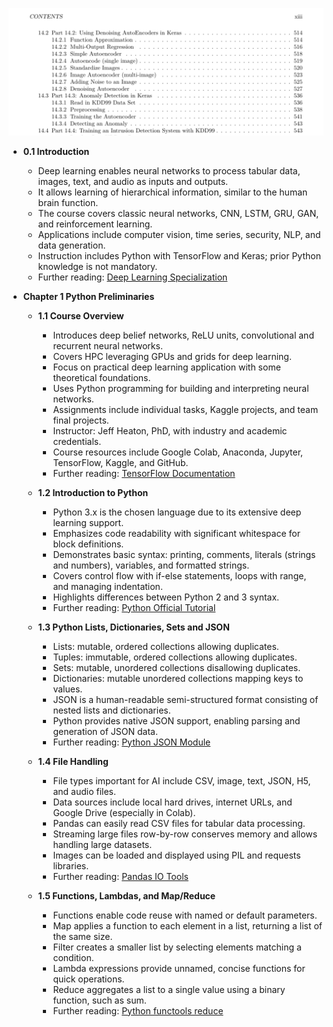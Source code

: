 ![ADNN-ch01-python-intro](ADNN-ch01-python-intro.best.png)

- **0.1 Introduction**
  - Deep learning enables neural networks to process tabular data, images, text, and audio as inputs and outputs.
  - It allows learning of hierarchical information, similar to the human brain function.
  - The course covers classic neural networks, CNN, LSTM, GRU, GAN, and reinforcement learning.
  - Applications include computer vision, time series, security, NLP, and data generation.
  - Instruction includes Python with TensorFlow and Keras; prior Python knowledge is not mandatory.
  - Further reading: [Deep Learning Specialization](https://www.coursera.org/specializations/deep-learning)

- **Chapter 1 Python Preliminaries**
  - **1.1 Course Overview**
    - Introduces deep belief networks, ReLU units, convolutional and recurrent neural networks.
    - Covers HPC leveraging GPUs and grids for deep learning.
    - Focus on practical deep learning application with some theoretical foundations.
    - Uses Python programming for building and interpreting neural networks.
    - Assignments include individual tasks, Kaggle projects, and team final projects.
    - Instructor: Jeff Heaton, PhD, with industry and academic credentials.
    - Course resources include Google Colab, Anaconda, Jupyter, TensorFlow, Kaggle, and GitHub.
    - Further reading: [TensorFlow Documentation](https://www.tensorflow.org/)

  - **1.2 Introduction to Python**
    - Python 3.x is the chosen language due to its extensive deep learning support.
    - Emphasizes code readability with significant whitespace for block definitions.
    - Demonstrates basic syntax: printing, comments, literals (strings and numbers), variables, and formatted strings.
    - Covers control flow with if-else statements, loops with range, and managing indentation.
    - Highlights differences between Python 2 and 3 syntax.
    - Further reading: [Python Official Tutorial](https://docs.python.org/3/tutorial/)

  - **1.3 Python Lists, Dictionaries, Sets and JSON**
    - Lists: mutable, ordered collections allowing duplicates.
    - Tuples: immutable, ordered collections allowing duplicates.
    - Sets: mutable, unordered collections disallowing duplicates.
    - Dictionaries: mutable unordered collections mapping keys to values.
    - JSON is a human-readable semi-structured format consisting of nested lists and dictionaries.
    - Python provides native JSON support, enabling parsing and generation of JSON data.
    - Further reading: [Python JSON Module](https://docs.python.org/3/library/json.html)

  - **1.4 File Handling**
    - File types important for AI include CSV, image, text, JSON, H5, and audio files.
    - Data sources include local hard drives, internet URLs, and Google Drive (especially in Colab).
    - Pandas can easily read CSV files for tabular data processing.
    - Streaming large files row-by-row conserves memory and allows handling large datasets.
    - Images can be loaded and displayed using PIL and requests libraries.
    - Further reading: [Pandas IO Tools](https://pandas.pydata.org/pandas-docs/stable/user_guide/io.html)

  - **1.5 Functions, Lambdas, and Map/Reduce**
    - Functions enable code reuse with named or default parameters.
    - Map applies a function to each element in a list, returning a list of the same size.
    - Filter creates a smaller list by selecting elements matching a condition.
    - Lambda expressions provide unnamed, concise functions for quick operations.
    - Reduce aggregates a list to a single value using a binary function, such as sum.
    - Further reading: [Python functools reduce](https://docs.python.org/3/library/functools.html#functools.reduce)
